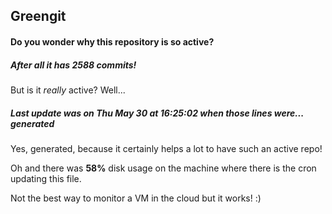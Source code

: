 ## Greengit

#### Do you wonder why this repository is so active?

##### After all it has 2588 commits!

But is it *really* active? Well...

##### Last update was on Thu May 30 at 16:25:02 when those lines were... generated

Yes, generated, because it certainly helps a lot to have such an active repo!

Oh and there was **58%** disk usage on the machine
where there is the cron updating this file.

Not the best way to monitor a VM in the cloud but it works! :)
